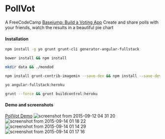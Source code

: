 PollVot
==========
A FreeCodeCamp [Basejump: Build a Voting App](http://www.freecodecamp.com/challenges/basejumps-build-a-voting-app)
Create and share polls with your friends, watch the results in a beautiful pie chart

#### Installation

``` bash
npm install -g yo grunt grunt-cli generator-angular-fullstack

bower install && npm install

mkdir data && ./mondod

npm install grunt-contrib-imagemin --save-dev && npm install --save-dev && heroku login

yo angular-fullstack:heroku

grunt --force && grunt buildcontrol:heroku
```

#### Demo and screenshots
[PollVot Demo](http://pollvot.herokuapp.com/)
![screenshot from 2015-09-12 04 31 20](https://cloud.githubusercontent.com/assets/3976562/9830726/2cfa8160-5907-11e5-84bb-99e197746e65.png)
![screenshot from 2015-09-14 01 18 22](https://cloud.githubusercontent.com/assets/3976562/9842629/866c6e66-5a7e-11e5-8d72-f6995bcba4f1.png)
![screenshot from 2015-09-14 01 14 29](https://cloud.githubusercontent.com/assets/3976562/9842586/0cdec288-5a7e-11e5-878d-34a57b8509ab.png)
![screenshot from 2015-09-14 01 17 16](https://cloud.githubusercontent.com/assets/3976562/9842628/866bcba0-5a7e-11e5-838e-299b1ab6b6d0.png)

